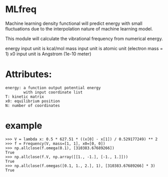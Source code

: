 # MLfreq

Machine learning density functional will predict
energy with small fluctuations due to the interpolation
nature of machine learning model.

This module will calculate the vibrational frequency
from numerical energy.

energy input unit is kcal/mol
mass input unit is atomic unit (electron mass = 1)
x0 input unit is Angstrom (1e-10 meter)

# Attributes:
    energy: a function output potential energy
            with input coordinate list
    T: kinetic matrix
    x0: equilibrium position
    N: number of coordinates

# example

    >>> V = lambda x: 0.5 * 627.51 * ((x[0] - x[1]) / 0.529177249) ** 2
    >>> f = Frequency(V, mass=[1, 1], x0=[0, 0])
    >>> np.allclose(f.omega(0.1), [310383.67689266])
    True
    >>> np.allclose(f.V, np.array([[1., -1.], [-1., 1.]]))
    True
    >>> np.allclose(f.omegas([0.1, 1., 2.], 1), [310383.67689266] * 3)
    True
